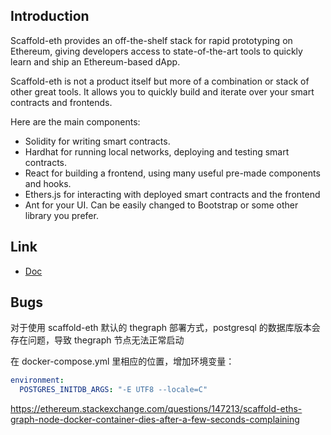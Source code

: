 ## Introduction

Scaffold-eth provides an off-the-shelf stack for rapid prototyping on Ethereum, giving developers access to state-of-the-art tools to quickly learn and ship an Ethereum-based dApp.

Scaffold-eth is not a product itself but more of a combination or stack of other great tools. It allows you to quickly build and iterate over your smart contracts and frontends.

Here are the main components:

- Solidity for writing smart contracts.
- Hardhat for running local networks, deploying and testing smart contracts.
- React for building a frontend, using many useful pre-made components and hooks.
- Ethers.js for interacting with deployed smart contracts and the frontend
- Ant for your UI. Can be easily changed to Bootstrap or some other library you prefer.

## Link

- [Doc](https://docs.scaffoldeth.io/scaffold-eth/)

## Bugs

对于使用 scaffold-eth 默认的 thegraph 部署方式，postgresql 的数据库版本会存在问题，导致 thegraph 节点无法正常启动

在 docker-compose.yml 里相应的位置，增加环境变量：

```yml
environment:
  POSTGRES_INITDB_ARGS: "-E UTF8 --locale=C"
```

https://ethereum.stackexchange.com/questions/147213/scaffold-eths-graph-node-docker-container-dies-after-a-few-seconds-complaining
